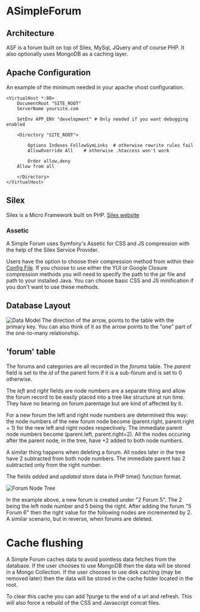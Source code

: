 # ASimpleForum

## Architecture

ASF is a forum built on top of Silex, MySql, JQuery and of course PHP.  It also optionally uses MongoDB as a caching layer.

## Apache Configuration

An example of the minimum needed in your apache vhost configuration.

```
<VirtualHost *:80>
    DocumentRoot "SITE_ROOT"
    ServerName yoursite.com

    SetEnv APP_ENV "development" # Only needed if you want debugging enabled

    <Directory "SITE_ROOT">

        Options Indexes FollowSymLinks  # otherwise rewrite rules fail
        AllowOverride All    # otherwise .htaccess won't work

        Order allow,deny 
	Allow from all 

    </Directory>
</VirtualHost>
```

## Silex

Silex is a Micro Framework built on PHP. [Silex website](http://silex.sensiolabs.org/)

### Assetic

A Simple Forum uses Symfony's Assetic for CSS and JS compression with the help of the Silex Service Provider.

Users have the option to choose their compression method from within their [Config File](Config-Example).
If you choose to use either the YUI or Google Closure compression methods you will need to specify the path to the jar file and path to your installed Java. You can choose basic CSS and JS minification if you don't want to use these methods.

## Database Layout

![Data Model](http://splat.splats-vps.info/web_images/ASF-data-model.png)
The direction of the arrow, points to the table with the primary key.  You can also think of it as the arrow points to the "one" part of the one-to-many relationship.

## 'forum' table

The forums and categories are all recorded in the *forums* table.  The *parent* field is set to the *id* of the parent form if it is a sub-forum and is set to 0 otherwise.

The *left* and *right* fields are node numbers are a separate thing and allow the forum record to be easily placed into a tree like structure at run time.  They have no bearing on forum parentage but are kind of affected by it.

For a new forum the left and right node numbers are determined this way: the node numbers of the new forum node  become (parent.right, parent.right + 1) for the new left and right nodes respectively.  The immediate parent node numbers become (parent.left, parent.right+2).  All the nodes occuring after the parent node, in the tree, have +2 added to both node numbers.

A similar thing happens when deleting a forum.  All nodes later in the tree have 2 subtracted from both node numbers. The immediate parent has 2 subtracted only from the right number.

The fields *added* and *updated* store data in PHP time() function format.

![Forum Node Tree](http://splat.splats-vps.info/web_images/ASF-Node-Tree.png)

In the example above, a new forum is created under "2 Forum 5".  The 2 being the left node number and 5 being the right. After adding the forum "5 Forum 6" then the right value for the following nodes are incremented by 2.  A similar scenario, but in reverse, when forums are deleted.


# Cache flushing

A Simple Forum caches data to avoid pointless data fetches from the database. If the user chooses to use MongoDB then the data will be stored in a Mongo Collection. If the user chooses to use disk caching (may be removed later) then the data will be stored in the cache folder located in the root.

To clear this cache you can add ?purge to the end of a url and refresh. This will also force a rebuild of the CSS and Javascript concat files.
